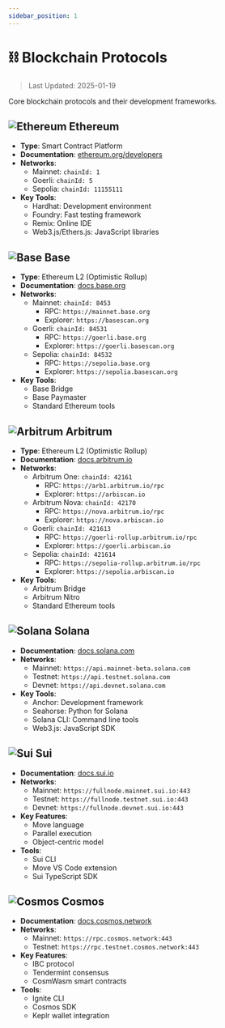 ```yaml
---
sidebar_position: 1
---
```


# ⛓️ Blockchain Protocols

> Last Updated: 2025-01-19

Core blockchain protocols and their development frameworks.

## <img src="/docs/img/icons/ethereum.svg" alt="Ethereum" class="protocol-icon" /> Ethereum
- **Type**: Smart Contract Platform
- **Documentation**: [ethereum.org/developers](https://ethereum.org/developers)
- **Networks**:
  - Mainnet: `chainId: 1`
  - Goerli: `chainId: 5`
  - Sepolia: `chainId: 11155111`
- **Key Tools**:
  - Hardhat: Development environment
  - Foundry: Fast testing framework
  - Remix: Online IDE
  - Web3.js/Ethers.js: JavaScript libraries

## <img src="/docs/img/icons/base.svg" alt="Base" class="protocol-icon" /> Base
- **Type**: Ethereum L2 (Optimistic Rollup)
- **Documentation**: [docs.base.org](https://docs.base.org)
- **Networks**:
  - Mainnet: `chainId: 8453`
    - RPC: `https://mainnet.base.org`
    - Explorer: `https://basescan.org`
  - Goerli: `chainId: 84531`
    - RPC: `https://goerli.base.org`
    - Explorer: `https://goerli.basescan.org`
  - Sepolia: `chainId: 84532`
    - RPC: `https://sepolia.base.org`
    - Explorer: `https://sepolia.basescan.org`
- **Key Tools**:
  - Base Bridge
  - Base Paymaster
  - Standard Ethereum tools

## <img src="/docs/img/icons/arbitrum.svg" alt="Arbitrum" class="protocol-icon" /> Arbitrum
- **Type**: Ethereum L2 (Optimistic Rollup)
- **Documentation**: [docs.arbitrum.io](https://docs.arbitrum.io)
- **Networks**:
  - Arbitrum One: `chainId: 42161`
    - RPC: `https://arb1.arbitrum.io/rpc`
    - Explorer: `https://arbiscan.io`
  - Arbitrum Nova: `chainId: 42170`
    - RPC: `https://nova.arbitrum.io/rpc`
    - Explorer: `https://nova.arbiscan.io`
  - Goerli: `chainId: 421613`
    - RPC: `https://goerli-rollup.arbitrum.io/rpc`
    - Explorer: `https://goerli.arbiscan.io`
  - Sepolia: `chainId: 421614`
    - RPC: `https://sepolia-rollup.arbitrum.io/rpc`
    - Explorer: `https://sepolia.arbiscan.io`
- **Key Tools**:
  - Arbitrum Bridge
  - Arbitrum Nitro
  - Standard Ethereum tools

## <img src="/docs/img/icons/solana.svg" alt="Solana" class="protocol-icon" /> Solana
- **Documentation**: [docs.solana.com](https://docs.solana.com)
- **Networks**:
  - Mainnet: `https://api.mainnet-beta.solana.com`
  - Testnet: `https://api.testnet.solana.com`
  - Devnet: `https://api.devnet.solana.com`
- **Key Tools**:
  - Anchor: Development framework
  - Seahorse: Python for Solana
  - Solana CLI: Command line tools
  - Web3.js: JavaScript SDK

## <img src="/docs/img/icons/sui.svg" alt="Sui" class="protocol-icon" /> Sui
- **Documentation**: [docs.sui.io](https://docs.sui.io)
- **Networks**:
  - Mainnet: `https://fullnode.mainnet.sui.io:443`
  - Testnet: `https://fullnode.testnet.sui.io:443`
  - Devnet: `https://fullnode.devnet.sui.io:443`
- **Key Features**:
  - Move language
  - Parallel execution
  - Object-centric model
- **Tools**: 
  - Sui CLI
  - Move VS Code extension
  - Sui TypeScript SDK

## <img src="/docs/img/icons/cosmos.svg" alt="Cosmos" class="protocol-icon" /> Cosmos
- **Documentation**: [docs.cosmos.network](https://docs.cosmos.network)
- **Networks**:
  - Mainnet: `https://rpc.cosmos.network:443`
  - Testnet: `https://rpc.testnet.cosmos.network:443`
- **Key Features**:
  - IBC protocol
  - Tendermint consensus
  - CosmWasm smart contracts
- **Tools**:
  - Ignite CLI
  - Cosmos SDK
  - Keplr wallet integration 